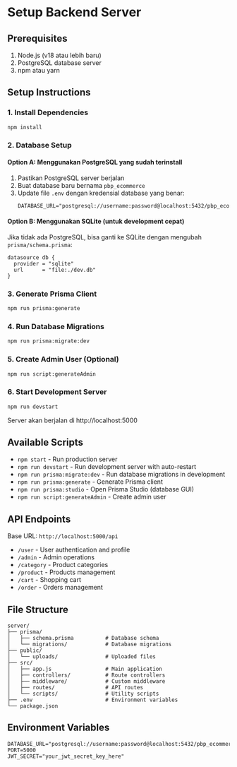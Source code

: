# Setup Backend Server

## Prerequisites

1. Node.js (v18 atau lebih baru)
2. PostgreSQL database server
3. npm atau yarn

## Setup Instructions

### 1. Install Dependencies

```bash
npm install
```

### 2. Database Setup

#### Option A: Menggunakan PostgreSQL yang sudah terinstall

1. Pastikan PostgreSQL server berjalan
2. Buat database baru bernama `pbp_ecommerce`
3. Update file `.env` dengan kredensial database yang benar:
   ```
   DATABASE_URL="postgresql://username:password@localhost:5432/pbp_ecommerce"
   ```

#### Option B: Menggunakan SQLite (untuk development cepat)

Jika tidak ada PostgreSQL, bisa ganti ke SQLite dengan mengubah `prisma/schema.prisma`:

```prisma
datasource db {
  provider = "sqlite"
  url      = "file:./dev.db"
}
```

### 3. Generate Prisma Client

```bash
npm run prisma:generate
```

### 4. Run Database Migrations

```bash
npm run prisma:migrate:dev
```

### 5. Create Admin User (Optional)

```bash
npm run script:generateAdmin
```

### 6. Start Development Server

```bash
npm run devstart
```

Server akan berjalan di http://localhost:5000

## Available Scripts

- `npm start` - Run production server
- `npm run devstart` - Run development server with auto-restart
- `npm run prisma:migrate:dev` - Run database migrations in development
- `npm run prisma:generate` - Generate Prisma client
- `npm run prisma:studio` - Open Prisma Studio (database GUI)
- `npm run script:generateAdmin` - Create admin user

## API Endpoints

Base URL: `http://localhost:5000/api`

- `/user` - User authentication and profile
- `/admin` - Admin operations
- `/category` - Product categories
- `/product` - Products management
- `/cart` - Shopping cart
- `/order` - Orders management

## File Structure

```
server/
├── prisma/
│   ├── schema.prisma          # Database schema
│   └── migrations/            # Database migrations
├── public/
│   └── uploads/               # Uploaded files
├── src/
│   ├── app.js                 # Main application
│   ├── controllers/           # Route controllers
│   ├── middleware/            # Custom middleware
│   ├── routes/                # API routes
│   └── scripts/               # Utility scripts
├── .env                       # Environment variables
└── package.json
```

## Environment Variables

```
DATABASE_URL="postgresql://username:password@localhost:5432/pbp_ecommerce"
PORT=5000
JWT_SECRET="your_jwt_secret_key_here"
```
